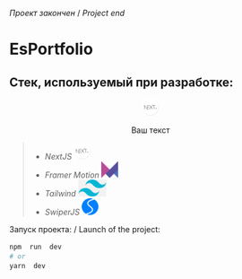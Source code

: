 *Проект закончен* / *Project end*
# EsPortfolio
## Стек, используемый при разработке:

<div align="center">
  <img src="readmi-icons/next.png" width="auto" height="30">
  <p>Ваш текст</p>
</div>


> - *NextJS* <img src="readmi-icons/next.png" width="auto" height="30">
> - *Framer Motion* <img src="readmi-icons/framer.png" width="auto" height="30">
> - *Tailwind* <img src="readmi-icons/tailwind.png" width="auto" height="30">
> - *SwiperJS* <img src="readmi-icons/swiper.png" width="auto" height="30">

Запуск проекта: / Launch of the project:

  

```bash
npm  run  dev
# or
yarn  dev
```
